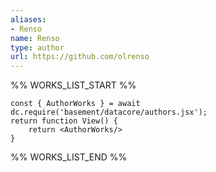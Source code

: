 ```yaml
---
aliases:
- Renso
name: Renso
type: author
url: https://github.com/olrenso
---
```



%% WORKS_LIST_START %%

```datacorejsx
const { AuthorWorks } = await dc.require('basement/datacore/authors.jsx');
return function View() {
    return <AuthorWorks/>
}
```
%% WORKS_LIST_END %%